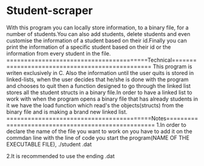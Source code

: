 # Student-scraper
With this program you can locally store information, to a binary file, for a number of students.You can also add students, delete students and even customise the information of a student based on their id.Finally you can print the information of a specific student based on their id or the information from every student in the file.
========================================Technical================================================
This program is writen exclusively in C. Also the information until the user quits is stored in linked-lists, when the user decides that he/she is done with the program and chooses to quit then a function designed to go through the linked list stores all the student structs in a binary file.In order to have a linked list to work with when the program opens a binary file that has already students in it we have the load function which read's the objects(structs) from the binary file and is making a brand new linked list.
=========================================Notes===================================================
1.In order to declare the name of the file you want to work on you have to add it on the commdan line with the line of code you start the program(NAME OF THE EXECUTABLE FILE), ./student <name of the file>.dat

2.It is recommended to use the ending .dat
